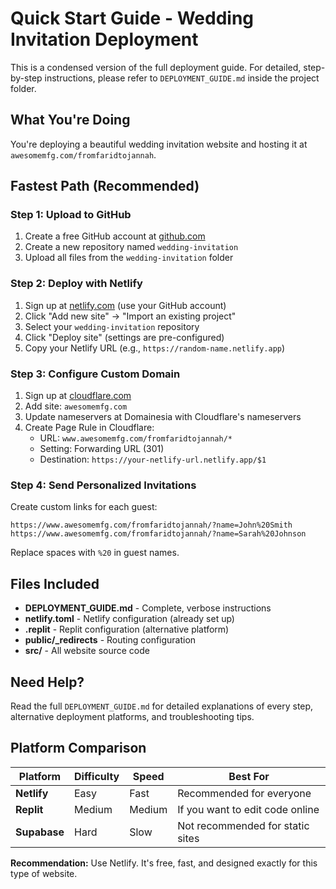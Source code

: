 # Quick Start Guide - Wedding Invitation Deployment

This is a condensed version of the full deployment guide. For detailed, step-by-step instructions, please refer to `DEPLOYMENT_GUIDE.md` inside the project folder.

## What You're Doing

You're deploying a beautiful wedding invitation website and hosting it at `awesomemfg.com/fromfaridtojannah`.

## Fastest Path (Recommended)

### Step 1: Upload to GitHub
1. Create a free GitHub account at [github.com](https://github.com)
2. Create a new repository named `wedding-invitation`
3. Upload all files from the `wedding-invitation` folder

### Step 2: Deploy with Netlify
1. Sign up at [netlify.com](https://www.netlify.com/) (use your GitHub account)
2. Click "Add new site" → "Import an existing project"
3. Select your `wedding-invitation` repository
4. Click "Deploy site" (settings are pre-configured)
5. Copy your Netlify URL (e.g., `https://random-name.netlify.app`)

### Step 3: Configure Custom Domain
1. Sign up at [cloudflare.com](https://cloudflare.com)
2. Add site: `awesomemfg.com`
3. Update nameservers at Domainesia with Cloudflare's nameservers
4. Create Page Rule in Cloudflare:
   - URL: `www.awesomemfg.com/fromfaridtojannah/*`
   - Setting: Forwarding URL (301)
   - Destination: `https://your-netlify-url.netlify.app/$1`

### Step 4: Send Personalized Invitations
Create custom links for each guest:
```
https://www.awesomemfg.com/fromfaridtojannah/?name=John%20Smith
https://www.awesomemfg.com/fromfaridtojannah/?name=Sarah%20Johnson
```

Replace spaces with `%20` in guest names.

## Files Included

- **DEPLOYMENT_GUIDE.md** - Complete, verbose instructions
- **netlify.toml** - Netlify configuration (already set up)
- **.replit** - Replit configuration (alternative platform)
- **public/_redirects** - Routing configuration
- **src/** - All website source code

## Need Help?

Read the full `DEPLOYMENT_GUIDE.md` for detailed explanations of every step, alternative deployment platforms, and troubleshooting tips.

## Platform Comparison

| Platform | Difficulty | Speed | Best For |
|----------|-----------|-------|----------|
| **Netlify** | Easy | Fast | Recommended for everyone |
| **Replit** | Medium | Medium | If you want to edit code online |
| **Supabase** | Hard | Slow | Not recommended for static sites |

**Recommendation:** Use Netlify. It's free, fast, and designed exactly for this type of website.
